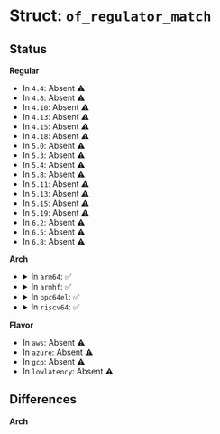 # Struct: <code>of_regulator_match</code>

## Status
<b>Regular</b>
<ul>
<li>
In <code>4.4</code>: Absent ⚠️
</li>
<li>
In <code>4.8</code>: Absent ⚠️
</li>
<li>
In <code>4.10</code>: Absent ⚠️
</li>
<li>
In <code>4.13</code>: Absent ⚠️
</li>
<li>
In <code>4.15</code>: Absent ⚠️
</li>
<li>
In <code>4.18</code>: Absent ⚠️
</li>
<li>
In <code>5.0</code>: Absent ⚠️
</li>
<li>
In <code>5.3</code>: Absent ⚠️
</li>
<li>
In <code>5.4</code>: Absent ⚠️
</li>
<li>
In <code>5.8</code>: Absent ⚠️
</li>
<li>
In <code>5.11</code>: Absent ⚠️
</li>
<li>
In <code>5.13</code>: Absent ⚠️
</li>
<li>
In <code>5.15</code>: Absent ⚠️
</li>
<li>
In <code>5.19</code>: Absent ⚠️
</li>
<li>
In <code>6.2</code>: Absent ⚠️
</li>
<li>
In <code>6.5</code>: Absent ⚠️
</li>
<li>
In <code>6.8</code>: Absent ⚠️
</li>
</ul>
<b>Arch</b>
<ul>
<li>
<details>
<summary>In <code>arm64</code>: ✅</summary>

```c
struct of_regulator_match {
    const char *name;
    void *driver_data;
    struct regulator_init_data *init_data;
    struct device_node *of_node;
    const struct regulator_desc *desc;
};
```
</details>
</li>
<li>
<details>
<summary>In <code>armhf</code>: ✅</summary>

```c
struct of_regulator_match {
    const char *name;
    void *driver_data;
    struct regulator_init_data *init_data;
    struct device_node *of_node;
    const struct regulator_desc *desc;
};
```
</details>
</li>
<li>
<details>
<summary>In <code>ppc64el</code>: ✅</summary>

```c
struct of_regulator_match {
    const char *name;
    void *driver_data;
    struct regulator_init_data *init_data;
    struct device_node *of_node;
    const struct regulator_desc *desc;
};
```
</details>
</li>
<li>
<details>
<summary>In <code>riscv64</code>: ✅</summary>

```c
struct of_regulator_match {
    const char *name;
    void *driver_data;
    struct regulator_init_data *init_data;
    struct device_node *of_node;
    const struct regulator_desc *desc;
};
```
</details>
</li>
</ul>
<b>Flavor</b>
<ul>
<li>
In <code>aws</code>: Absent ⚠️
</li>
<li>
In <code>azure</code>: Absent ⚠️
</li>
<li>
In <code>gcp</code>: Absent ⚠️
</li>
<li>
In <code>lowlatency</code>: Absent ⚠️
</li>
</ul>

## Differences
<b>Arch</b>
<ul>
</ul>
